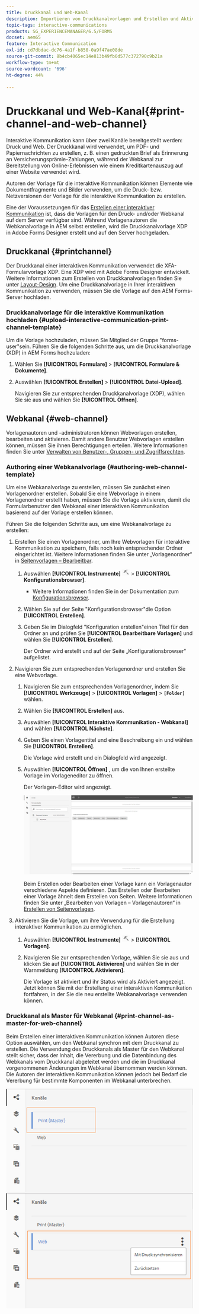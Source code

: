 ```yaml
---
title: Druckkanal und Web-Kanal
description: Importieren von Druckkanalvorlagen und Erstellen und Aktivieren von Webkanalvorlagen
topic-tags: interactive-communications
products: SG_EXPERIENCEMANAGER/6.5/FORMS
docset: aem65
feature: Interactive Communication
exl-id: cd7dbdac-dc76-4a1f-b850-0a9f47ae08de
source-git-commit: 8b4cb4065ec14e813b49fb0d577c372790c9b21a
workflow-type: tm+mt
source-wordcount: '696'
ht-degree: 44%

---
```


# Druckkanal und Web-Kanal{#print-channel-and-web-channel}

Interaktive Kommunikation kann über zwei Kanäle bereitgestellt werden: Druck und Web. Der Druckkanal wird verwendet, um PDF- und Papiernachrichten zu erstellen, z. B. einen gedruckten Brief als Erinnerung an Versicherungsprämie-Zahlungen, während der Webkanal zur Bereitstellung von Online-Erlebnissen wie einem Kreditkartenauszug auf einer Website verwendet wird.

Autoren der Vorlage für die interaktive Kommunikation können Elemente wie Dokumentfragmente und Bilder verwenden, um die Druck- bzw. Netzversionen der Vorlage für die interaktive Kommunikation zu erstellen.

Eine der Voraussetzungen für das [Erstellen einer interaktiver Kommunikation](../../forms/using/create-interactive-communication.md) ist, dass die Vorlagen für den Druck- und/oder Webkanal auf dem Server verfügbar sind. Während Vorlagenautoren die Webkanalvorlage in AEM selbst erstellen, wird die Druckkanalvorlage XDP in Adobe Forms Designer erstellt und auf den Server hochgeladen.

## Druckkanal {#printchannel}

Der Druckkanal einer interaktiven Kommunikation verwendet die XFA-Formularvorlage XDP. Eine XDP wird mit Adobe Forms Designer entwickelt. Weitere Informationen zum Erstellen von Druckkanalvorlagen finden Sie unter [Layout-Design](../../forms/using/layout-design-details.md). Um eine Druckkanalvorlage in Ihrer interaktiven Kommunikation zu verwenden, müssen Sie die Vorlage auf den AEM Forms-Server hochladen.

### Druckkanalvorlage für die interaktive Kommunikation hochladen {#upload-interactive-communication-print-channel-template}

Um die Vorlage hochzuladen, müssen Sie Mitglied der Gruppe &quot;forms-user&quot;sein. Führen Sie die folgenden Schritte aus, um die Druckkanalvorlage (XDP) in AEM Forms hochzuladen:

1. Wählen Sie **[!UICONTROL Formulare]** > **[!UICONTROL Formulare &amp; Dokumente]**.

1. Auswählen **[!UICONTROL Erstellen]** > **[!UICONTROL Datei-Upload]**.

   Navigieren Sie zur entsprechenden Druckkanalvorlage (XDP), wählen Sie sie aus und wählen Sie **[!UICONTROL Öffnen]**.

## Webkanal {#web-channel}

Vorlagenautoren und -administratoren können Webvorlagen erstellen, bearbeiten und aktivieren. Damit andere Benutzer Webvorlagen erstellen können, müssen Sie ihnen Berechtigungen erteilen. Weitere Informationen finden Sie unter [Verwalten von Benutzer-, Gruppen- und Zugriffsrechten](/help/sites-administering/user-group-ac-admin.md).

### Authoring einer Webkanalvorlage {#authoring-web-channel-template}

Um eine Webkanalvorlage zu erstellen, müssen Sie zunächst einen Vorlagenordner erstellen. Sobald Sie eine Webvorlage in einem Vorlagenordner erstellt haben, müssen Sie die Vorlage aktivieren, damit die Formularbenutzer den Webkanal einer interaktiven Kommunikation basierend auf der Vorlage erstellen können.

Führen Sie die folgenden Schritte aus, um eine Webkanalvorlage zu erstellen:

1. Erstellen Sie einen Vorlagenordner, um Ihre Webvorlagen für interaktive Kommunikation zu speichern, falls noch kein entsprechender Ordner eingerichtet ist. Weitere Informationen finden Sie unter „Vorlagenordner“ in [Seitenvorlagen – Bearbeitbar](/help/sites-developing/page-templates-editable.md).

   1. Auswählen **[!UICONTROL Instrumente]** ![tools](assets/tools.png) > **[!UICONTROL Konfigurationsbrowser]**.
      * Weitere Informationen finden Sie in der Dokumentation zum [Konfigurationsbrowser](/help/sites-administering/configurations.md).
   1. Wählen Sie auf der Seite &quot;Konfigurationsbrowser&quot;die Option **[!UICONTROL Erstellen]**.
   1. Geben Sie im Dialogfeld &quot;Konfiguration erstellen&quot;einen Titel für den Ordner an und prüfen Sie **[!UICONTROL Bearbeitbare Vorlagen]** und wählen Sie **[!UICONTROL Erstellen]**.

      Der Ordner wird erstellt und auf der Seite „Konfigurationsbrowser“ aufgelistet.

1. Navigieren Sie zum entsprechenden Vorlagenordner und erstellen Sie eine Webvorlage.

   1. Navigieren Sie zum entsprechenden Vorlagenordner, indem Sie **[!UICONTROL Werkzeuge]** > **[!UICONTROL Vorlagen]** > **`[Folder]`** wählen.
   1. Wählen Sie **[!UICONTROL Erstellen]** aus.
   1. Auswählen **[!UICONTROL Interaktive Kommunikation - Webkanal]** und wählen **[!UICONTROL Nächste]**.
   1. Geben Sie einen Vorlagentitel und eine Beschreibung ein und wählen Sie **[!UICONTROL Erstellen]**.

      Die Vorlage wird erstellt und ein Dialogfeld wird angezeigt.

   1. Auswählen **[!UICONTROL Öffnen]** , um die von Ihnen erstellte Vorlage im Vorlageneditor zu öffnen.

      Der Vorlagen-Editor wird angezeigt.

      ![webchanneltemplate](assets/webchanneltemplate.png)

      Beim Erstellen oder Bearbeiten einer Vorlage kann ein Vorlagenautor verschiedene Aspekte definieren. Das Erstellen oder Bearbeiten einer Vorlage ähnelt dem Erstellen von Seiten. Weitere Informationen finden Sie unter „Bearbeiten von Vorlagen – Vorlagenautoren“ in [Erstellen von Seitenvorlagen](/help/sites-authoring/templates.md).

1. Aktivieren Sie die Vorlage, um ihre Verwendung für die Erstellung interaktiver Kommunikation zu ermöglichen.

   1. Auswählen **[!UICONTROL Instrumente]** ![tools](assets/tools.png) > **[!UICONTROL Vorlagen]**.
   1. Navigieren Sie zur entsprechenden Vorlage, wählen Sie sie aus und klicken Sie auf **[!UICONTROL Aktivieren]** und wählen Sie in der Warnmeldung **[!UICONTROL Aktivieren]**.

      Die Vorlage ist aktiviert und ihr Status wird als Aktiviert angezeigt. Jetzt können Sie mit der Erstellung einer interaktiven Kommunikation fortfahren, in der Sie die neu erstellte Webkanalvorlage verwenden können.

### Druckkanal als Master für Webkanal {#print-channel-as-master-for-web-channel}

Beim Erstellen einer interaktiven Kommunikation können Autoren diese Option auswählen, um den Webkanal synchron mit dem Druckkanal zu erstellen. Die Verwendung des Druckkanals als Master für den Webkanal stellt sicher, dass der Inhalt, die Vererbung und die Datenbindung des Webkanals vom Druckkanal abgeleitet werden und die im Druckkanal vorgenommenen Änderungen im Webkanal übernommen werden können. Die Autoren der interaktiven Kommunikation können jedoch bei Bedarf die Vererbung für bestimmte Komponenten im Webkanal unterbrechen.

![Druckkanal als Master](assets/create_ic_print_master_new.png) ![Webkanal mit Druckkanal als Master](assets/create_ic_print_master_web_new.png)

